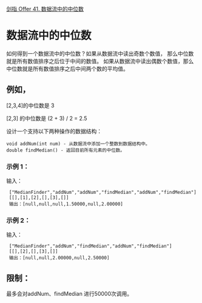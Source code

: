 
[剑指 Offer 41. 数据流中的中位数](https://leetcode-cn.com/problems/shu-ju-liu-zhong-de-zhong-wei-shu-lcof)

# 数据流中的中位数

如何得到一个数据流中的中位数？如果从数据流中读出奇数个数值，
那么中位数就是所有数值排序之后位于中间的数值。
如果从数据流中读出偶数个数值，那么中位数就是所有数值排序之后中间两个数的平均值。

## 例如，

[2,3,4]的中位数是 3

[2,3] 的中位数是 (2 + 3) / 2 = 2.5

设计一个支持以下两种操作的数据结构：
```
void addNum(int num) - 从数据流中添加一个整数到数据结构中。
double findMedian() - 返回目前所有元素的中位数。
```

### 示例 1：
 
输入：
```
 ["MedianFinder","addNum","addNum","findMedian","addNum","findMedian"]
 [[],[1],[2],[],[3],[]]
 输出：[null,null,null,1.50000,null,2.00000]
```

### 示例 2：
 
输入：
```
 ["MedianFinder","addNum","findMedian","addNum","findMedian"]
 [[],[2],[],[3],[]]
 输出：[null,null,2.00000,null,2.50000]
```
 
## 限制：
 
 最多会对addNum、findMedian 进行50000次调用。
 
